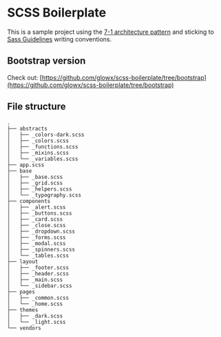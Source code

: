 # SCSS Boilerplate

This is a sample project using the [7-1 architecture pattern](https://sass-guidelin.es/#architecture) and sticking to [Sass Guidelines](https://sass-guidelin.es) writing conventions.

## Bootstrap version

Check out: [https://github.com/glowx/scss-boilerplate/tree/bootstrap](https://github.com/glowx/scss-boilerplate/tree/bootstrap)

## File structure

```
.
├── abstracts
│   ├── _colors-dark.scss
│   ├── _colors.scss
│   ├── _functions.scss
│   ├── _mixins.scss
│   └── _variables.scss
├── app.scss
├── base
│   ├── _base.scss
│   ├── _grid.scss
│   ├── _helpers.scss
│   └── _typography.scss
├── components
│   ├── _alert.scss
│   ├── _buttons.scss
│   ├── _card.scss
│   ├── _close.scss
│   ├── _dropdown.scss
│   ├── _forms.scss
│   ├── _modal.scss
│   ├── _spinners.scss
│   └── _tables.scss
├── layout
│   ├── _footer.scss
│   ├── _header.scss
│   ├── _main.scss
│   └── _sidebar.scss
├── pages
│   ├── _common.scss
│   └── _home.scss
├── themes
│   ├── _dark.scss
│   └── _light.scss
└── vendors
```
